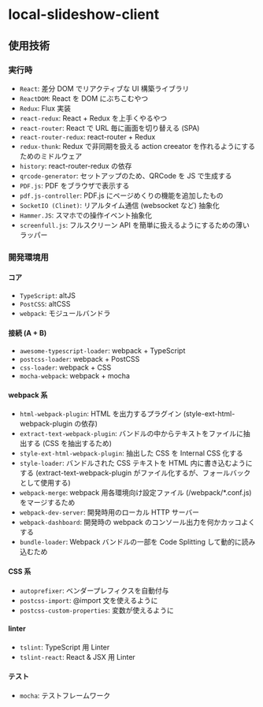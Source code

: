 # local-slideshow-client

## 使用技術

### 実行時

- `React`: 差分 DOM でリアクティブな UI 構築ライブラリ
- `ReactDOM`: React を DOM にぶちこむやつ
- `Redux`: Flux 実装
- `react-redux`: React + Redux を上手くやるやつ
- `react-router`: React で URL 毎に画面を切り替える (SPA)
- `react-router-redux`: react-router + Redux
- `redux-thunk`: Redux で非同期を扱える action creeator を作れるようにするためのミドルウェア
- `history`: react-router-redux の依存
- `qrcode-generator`: セットアップのため、QRCode を JS で生成する
- `PDF.js`: PDF をブラウザで表示する
- `pdf.js-controller`: PDF.js にページめくりの機能を追加したもの
- `SocketIO (Clinet)`: リアルタイム通信 (websocket など) 抽象化
- `Hammer.JS`: スマホでの操作イベント抽象化
- `screenfull.js`: フルスクリーン API を簡単に扱えるようにするための薄いラッパー

### 開発環境用

#### コア

- `TypeScript`: altJS
- `PostCSS`: altCSS
- `webpack`: モジュールバンドラ

#### 接続 (A + B)

- `awesome-typescript-loader`: webpack + TypeScript
- `postcss-loader`: webpack + PostCSS
- `css-loader`: webpack + CSS
- `mocha-webpack`: webpack + mocha

#### webpack 系

- `html-webpack-plugin`: HTML を出力するプラグイン (style-ext-html-webpack-plugin の依存)
- `extract-text-webpack-plugin`: バンドルの中からテキストをファイルに抽出する (CSS を抽出するため)
- `style-ext-html-webpack-plugin`: 抽出した CSS を Internal CSS 化する
- `style-loader`: バンドルされた CSS テキストを HTML 内に書き込むようにする (extract-text-webpack-plugin がファイル化するが、フォールバックとして使用する)
- `webpack-merge`: webpack 用各環境向け設定ファイル (/webpack/\*.conf.js) をマージするため
- `webpack-dev-server`: 開発時用のローカル HTTP サーバー
- `webpack-dashboard`: 開発時の webpack のコンソール出力を何かカッコよくする
- `bundle-loader`: Webpack バンドルの一部を Code Splitting して動的に読み込むため

#### CSS 系

- `autoprefixer`: ベンダープレフィクスを自動付与
- `postcss-import`: @import 文を使えるように
- `postcss-custom-properties`: 変数が使えるように

#### linter

- `tslint`: TypeScript 用 Linter
- `tslint-react`: React & JSX 用 Linter

#### テスト

- `mocha`: テストフレームワーク
